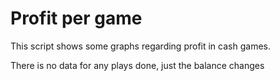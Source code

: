 # Profit per game
This script shows some graphs regarding profit in cash games.  

There is no data for any plays done, just the balance changes